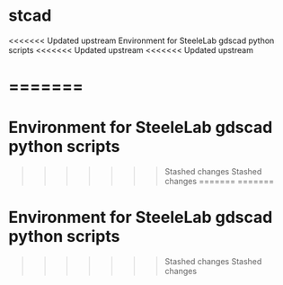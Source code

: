# stcad
<<<<<<< Updated upstream
Environment for SteeleLab gdscad python scripts
<<<<<<< Updated upstream
<<<<<<< Updated upstream

=======
=======
# Environment for SteeleLab gdscad python scripts
>>>>>>> Stashed changes
>>>>>>> Stashed changes
=======
=======
# Environment for SteeleLab gdscad python scripts
>>>>>>> Stashed changes
>>>>>>> Stashed changes
